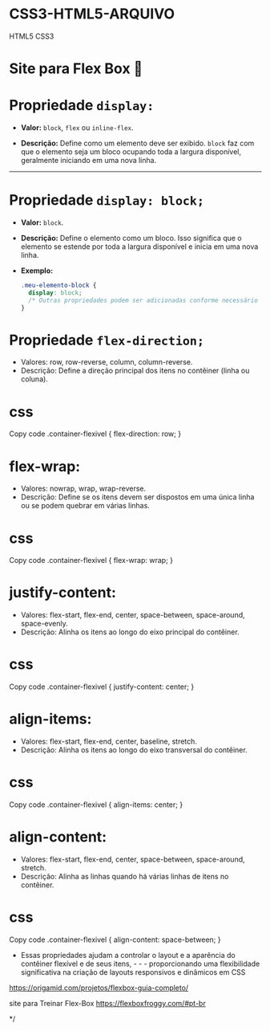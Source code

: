 # CSS3-HTML5-ARQUIVO
HTML5 CSS3

# Site para Flex Box 🎨

# Propriedade `display:`

- **Valor:** `block`, `flex` ou `inline-flex`.
  
- **Descrição:** Define como um elemento deve ser exibido. `block` faz com que o elemento seja um bloco ocupando toda a largura disponível, geralmente iniciando em uma nova linha.

---

# Propriedade `display: block;`

- **Valor:** `block`.
  
- **Descrição:** Define o elemento como um bloco. Isso significa que o elemento se estende por toda a largura disponível e inicia em uma nova linha.

- **Exemplo:**
  
  ```css
  .meu-elemento-block {
    display: block;
    /* Outras propriedades podem ser adicionadas conforme necessário */
  }

# Propriedade `flex-direction;`

- Valores: row, row-reverse, column, column-reverse.
- Descrição: Define a direção principal dos itens no contêiner (linha ou coluna).

# css

Copy code
.container-flexivel {
  flex-direction: row;
}

# flex-wrap:

- Valores: nowrap, wrap, wrap-reverse.
- Descrição: Define se os itens devem ser dispostos em uma única linha ou se podem quebrar em várias linhas.

# css

Copy code
.container-flexivel {
  flex-wrap: wrap;
}

# justify-content:

- Valores: flex-start, flex-end, center, space-between, space-around, space-evenly.
- Descrição: Alinha os itens ao longo do eixo principal do contêiner.

# css

Copy code
.container-flexivel {
  justify-content: center;
}

# align-items:

- Valores: flex-start, flex-end, center, baseline, stretch.
- Descrição: Alinha os itens ao longo do eixo transversal do contêiner.

# css

Copy code
.container-flexivel {
  align-items: center;
}

# align-content:

- Valores: flex-start, flex-end, center, space-between, space-around, stretch.
- Descrição: Alinha as linhas quando há várias linhas de itens no contêiner.

# css

Copy code
.container-flexivel {
  align-content: space-between;
}

- Essas propriedades ajudam a controlar o layout e a aparência do contêiner flexível e de seus itens, - - - proporcionando uma flexibilidade significativa na criação de layouts responsivos e dinâmicos em CSS

https://origamid.com/projetos/flexbox-guia-completo/

site para Treinar Flex-Box
https://flexboxfroggy.com/#pt-br

*/
